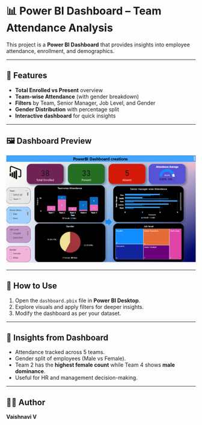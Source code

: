 # 📊 Power BI Dashboard – Team Attendance Analysis

This project is a **Power BI Dashboard** that provides insights into employee attendance, enrollment, and demographics.  

---

## 📌 Features
- **Total Enrolled vs Present** overview  
- **Team-wise Attendance** (with gender breakdown)  
- **Filters** by Team, Senior Manager, Job Level, and Gender  
- **Gender Distribution** with percentage split  
- **Interactive dashboard** for quick insights  

---

## 🖼️ Dashboard Preview
![Power BI Dashboard](screenhots/sales..png)

---

## 🚀 How to Use
1. Open the `dashboard.pbix` file in **Power BI Desktop**.  
2. Explore visuals and apply filters for deeper insights.  
3. Modify the dashboard as per your dataset.  

---

## 📌 Insights from Dashboard
- Attendance tracked across 5 teams.  
- Gender split of employees (Male vs Female).  
- Team 2 has the **highest female count** while Team 4 shows **male dominance**.  
- Useful for HR and management decision-making.  

---

## 👩‍💻 Author
**Vaishnavi V**








